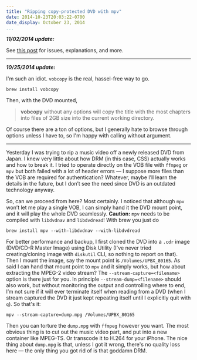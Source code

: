 ```yaml
---
title: "Ripping copy-protected DVD with mpv"
date: 2014-10-23T20:03:22-0700
date_display: October 23, 2014
...
```


**_11/02/2014 update:_**

See [this post](/blog/2014-11-02-vobcopy-dvdbackup-etc.html) for issues, explanations, and more.

---

**_10/25/2014 update:_**

I'm such an idiot. `vobcopy` is the real, hassel-free way to go.

    brew install vobcopy

Then, with the DVD mounted,

> **vobcopy** without any options will copy the title with the most chapters into files of 2GB size into the current working directory.

Of course there are a ton of options, but I generally hate to browse through options unless I have to, so I'm happy with calling without argument.

---

Yesterday I was trying to rip a music video off a newly released DVD from Japan. I knew very little about how DRM (in this case, CSS) actually works and how to break it. I tried to operate directly on the VOB file with `ffmpeg` or `mpv` but both failed with a lot of header errors — I suppose more files than the VOB are required for authentication? Whatever, maybe I’ll learn the details in the future, but I don’t see the need since DVD is an outdated technology anyway.

So, can we proceed from here? Most certainly. I noticed that although `mpv` won’t let me play a single VOB, I can simply hand it the DVD mount point, and it will play the whole DVD seamlessly. **Caution:** `mpv` needs to be compiled with `libdvdnav` and `libdvdread`! With brew you just do

    brew install mpv --with-libdvdnav --with-libdvdread

For better performance and backup, I first cloned the DVD into a `.cdr` image (DVD/CD-R Master Image) using Disk Utility (I've never tried creating/cloning image with `diskutil` CLI, so nothing to report on that). Then I mount the image, say the mount point is `/Volumes/UPBX_80165`. As said I can hand that mount point to `mpv` and it simply works, but how about extracting the MPEG-2 video stream? The `--stream-capture=<filename>` option is there just for you. In principle `--stream-dump=<filename>` should also work, but without monitoring the output and controlling where to end, I’m not sure if it will ever terminate itself when reading from a DVD (when I stream captured the DVD it just kept repeating itself until I explicitly quit with `q`). So that's it:

    mpv --stream-capture=dump.mpg /Volumes/UPBX_80165

Then you can torture the `dump.mpg` with `ffmpeg` however you want. The most obvious thing is to cut out the music video part, and put into a new container like MPEG-TS. Or transcode it to H.264 for your iPhone. The nice thing about `dump.mpg` is that, unless I got it wrong, there's no quality loss here — the only thing you got rid of is that goddamn DRM.
